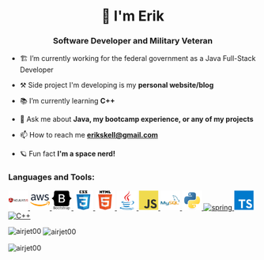 <h1 align="center">👋 I'm Erik</h1>
<h3 align="center">Software Developer and Military Veteran</h3>

- 🏗️ I’m currently working for the federal government as a Java Full-Stack Developer

- ⚒ Side project I'm developing is my **personal website/blog** <!--(https://github.com/airjet00/FinalProject)-->

- 📚 I’m currently learning **C++**

<!-- - 🗺️ All of my projects are available at [...](...) 

- 🖋️ I regularly write articles on [...](...) -->

- 🧰 Ask me about **Java, my bootcamp experience, or any of my projects**

- 📫 How to reach me **erikskell@gmail.com**

- 🪐 Fun fact **I'm a space nerd!**


<h3 align="left">Languages and Tools:</h3>
<p align="left"> <a href="https://angular.io" target="_blank"> <img src="https://raw.githubusercontent.com/devicons/devicon/master/icons/angularjs/angularjs-original-wordmark.svg" alt="angularjs" width="40" height="40"/> </a> <a href="https://aws.amazon.com" target="_blank"> <img src="https://raw.githubusercontent.com/devicons/devicon/master/icons/amazonwebservices/amazonwebservices-original-wordmark.svg" alt="aws" width="40" height="40"/> </a> <a href="https://getbootstrap.com" target="_blank"> <img src="https://raw.githubusercontent.com/devicons/devicon/master/icons/bootstrap/bootstrap-plain-wordmark.svg" alt="bootstrap" width="40" height="40"/> </a> <a href="https://www.w3schools.com/css/" target="_blank"> <img src="https://raw.githubusercontent.com/devicons/devicon/master/icons/css3/css3-original-wordmark.svg" alt="css3" width="40" height="40"/> </a> <a href="https://www.w3.org/html/" target="_blank"> <img src="https://raw.githubusercontent.com/devicons/devicon/master/icons/html5/html5-original-wordmark.svg" alt="html5" width="40" height="40"/> </a> <a href="https://www.java.com" target="_blank"> <img src="https://raw.githubusercontent.com/devicons/devicon/master/icons/java/java-original.svg" alt="java" width="40" height="40"/> </a> <a href="https://developer.mozilla.org/en-US/docs/Web/JavaScript" target="_blank"> <img src="https://raw.githubusercontent.com/devicons/devicon/master/icons/javascript/javascript-original.svg" alt="javascript" width="40" height="40"/> </a> <a href="https://www.mysql.com/" target="_blank"> <img src="https://raw.githubusercontent.com/devicons/devicon/master/icons/mysql/mysql-original-wordmark.svg" alt="mysql" width="40" height="40"/> </a> <a href="https://www.python.org" target="_blank"> <img src="https://raw.githubusercontent.com/devicons/devicon/master/icons/python/python-original.svg" alt="python" width="40" height="40"/> </a> <a href="https://spring.io/" target="_blank"> <img src="https://www.vectorlogo.zone/logos/springio/springio-icon.svg" alt="spring" width="40" height="40"/> </a> <a href="https://www.typescriptlang.org/" target="_blank"> <img src="https://raw.githubusercontent.com/devicons/devicon/master/icons/typescript/typescript-original.svg" alt="typescript" width="40" height="40"/> </a> <a href="https://isocpp.org/" target="_blank"> <img src="https://isocpp.org/assets/images/cpp_logo.png" alt="C++" width="40" height="40"/> </a> </p>

<p><img align="left" src="https://github-readme-stats.vercel.app/api/top-langs?username=airjet00&show_icons=true&locale=en&layout=compact" alt="airjet00" /></p>

<p>&nbsp;<img align="center" src="https://github-readme-stats.vercel.app/api?username=airjet00&show_icons=true&locale=en" alt="airjet00" /></p>

<p><img align="center" src="https://github-readme-streak-stats.herokuapp.com/?user=airjet00&" alt="airjet00" /></p>
